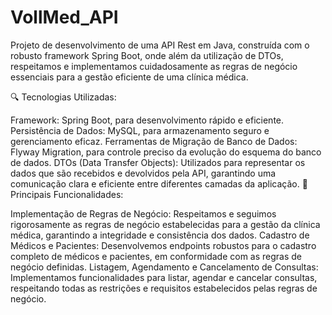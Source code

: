# VollMed_API

Projeto de desenvolvimento de uma API Rest em Java, construída com o robusto framework Spring Boot, onde além da utilização de DTOs, respeitamos e implementamos cuidadosamente as regras de negócio essenciais para a gestão eficiente de uma clínica médica.

🔍 Tecnologias Utilizadas:

Framework: Spring Boot, para desenvolvimento rápido e eficiente.
Persistência de Dados: MySQL, para armazenamento seguro e gerenciamento eficaz.
Ferramentas de Migração de Banco de Dados: Flyway Migration, para controle preciso da evolução do esquema do banco de dados.
DTOs (Data Transfer Objects): Utilizados para representar os dados que são recebidos e devolvidos pela API, garantindo uma comunicação clara e eficiente entre diferentes camadas da aplicação.
📌 Principais Funcionalidades:

Implementação de Regras de Negócio: Respeitamos e seguimos rigorosamente as regras de negócio estabelecidas para a gestão da clínica médica, garantindo a integridade e consistência dos dados.
Cadastro de Médicos e Pacientes: Desenvolvemos endpoints robustos para o cadastro completo de médicos e pacientes, em conformidade com as regras de negócio definidas.
Listagem, Agendamento e Cancelamento de Consultas: Implementamos funcionalidades para listar, agendar e cancelar consultas, respeitando todas as restrições e requisitos estabelecidos pelas regras de negócio.

